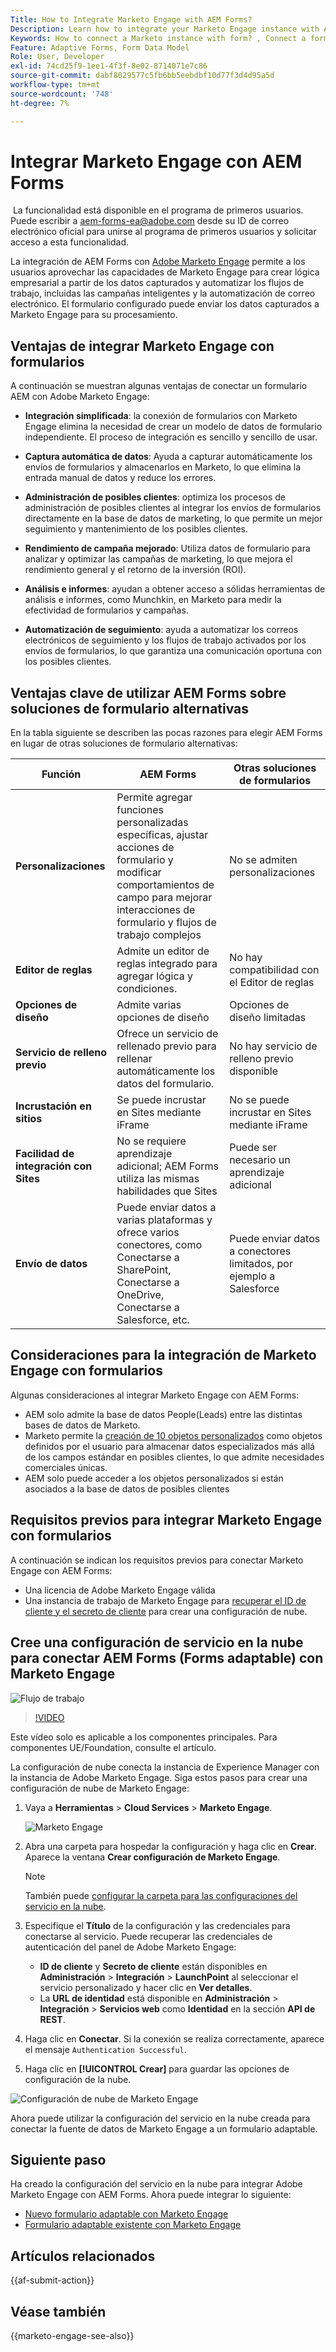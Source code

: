 ```yaml
---
Title: How to Integrate Marketo Engage with AEM Forms?
Description: Learn how to integrate your Marketo Engage instance with AEM Forms.
Keywords: How to connect a Marketo instance with form? , Connect a form to Marketo, Integrate a form with Marketo Engage, Integrate an Adaptive Form with a Marketo instance.
Feature: Adaptive Forms, Form Data Model
Role: User, Developer
exl-id: 74cd25f9-1ee1-4f3f-8e02-8714071e7c86
source-git-commit: dabf8029577c5fb6bb5eebdbf10d77f3d4d95a5d
workflow-type: tm+mt
source-wordcount: '748'
ht-degree: 7%

---
```


# Integrar Marketo Engage con AEM Forms

<span class="preview"> La funcionalidad está disponible en el programa de primeros usuarios. Puede escribir a aem-forms-ea@adobe.com desde su ID de correo electrónico oficial para unirse al programa de primeros usuarios y solicitar acceso a esta funcionalidad. </span>

La integración de AEM Forms con [Adobe Marketo Engage](https://experienceleague.adobe.com/en/docs/marketo/using/home) permite a los usuarios aprovechar las capacidades de Marketo Engage para crear lógica empresarial a partir de los datos capturados y automatizar los flujos de trabajo, incluidas las campañas inteligentes y la automatización de correo electrónico. El formulario configurado puede enviar los datos capturados a Marketo Engage para su procesamiento.

## Ventajas de integrar Marketo Engage con formularios

A continuación se muestran algunas ventajas de conectar un formulario AEM con Adobe Marketo Engage:

* **Integración simplificada**: la conexión de formularios con Marketo Engage elimina la necesidad de crear un modelo de datos de formulario independiente. El proceso de integración es sencillo y sencillo de usar.
* **Captura automática de datos**: Ayuda a capturar automáticamente los envíos de formularios y almacenarlos en Marketo, lo que elimina la entrada manual de datos y reduce los errores.

* **Administración de posibles clientes**: optimiza los procesos de administración de posibles clientes al integrar los envíos de formularios directamente en la base de datos de marketing, lo que permite un mejor seguimiento y mantenimiento de los posibles clientes.

* **Rendimiento de campaña mejorado**: Utiliza datos de formulario para analizar y optimizar las campañas de marketing, lo que mejora el rendimiento general y el retorno de la inversión (ROI).

* **Análisis e informes**: ayudan a obtener acceso a sólidas herramientas de análisis e informes, como Munchkin, en Marketo para medir la efectividad de formularios y campañas.

* **Automatización de seguimiento**: ayuda a automatizar los correos electrónicos de seguimiento y los flujos de trabajo activados por los envíos de formularios, lo que garantiza una comunicación oportuna con los posibles clientes.

## Ventajas clave de utilizar AEM Forms sobre soluciones de formulario alternativas

En la tabla siguiente se describen las pocas razones para elegir AEM Forms en lugar de otras soluciones de formulario alternativas:

| **Función** | **AEM Forms** | **Otras soluciones de formularios** |
|-------------------------------------|----------------------------------------------------------------------|-----------------------------------------------------------|
| **Personalizaciones** | Permite agregar funciones personalizadas específicas, ajustar acciones de formulario y modificar comportamientos de campo para mejorar interacciones de formulario y flujos de trabajo complejos | No se admiten personalizaciones |
| **Editor de reglas** | Admite un editor de reglas integrado para agregar lógica y condiciones. | No hay compatibilidad con el Editor de reglas |
| **Opciones de diseño** | Admite varias opciones de diseño | Opciones de diseño limitadas |
| **Servicio de relleno previo** | Ofrece un servicio de rellenado previo para rellenar automáticamente los datos del formulario. | No hay servicio de relleno previo disponible |
| **Incrustación en sitios** | Se puede incrustar en Sites mediante iFrame | No se puede incrustar en Sites mediante iFrame |
| **Facilidad de integración con Sites** | No se requiere aprendizaje adicional; AEM Forms utiliza las mismas habilidades que Sites | Puede ser necesario un aprendizaje adicional |
| **Envío de datos** | Puede enviar datos a varias plataformas y ofrece varios conectores, como Conectarse a SharePoint, Conectarse a OneDrive, Conectarse a Salesforce, etc. | Puede enviar datos a conectores limitados, por ejemplo a Salesforce |

## Consideraciones para la integración de Marketo Engage con formularios

Algunas consideraciones al integrar Marketo Engage con AEM Forms:

* AEM solo admite la base de datos People(Leads) entre las distintas bases de datos de Marketo.
* Marketo permite la [creación de 10 objetos personalizados](https://experienceleague.adobe.com/en/docs/marketo/using/product-docs/administration/marketo-custom-objects/add-marketo-custom-object-fields) como objetos definidos por el usuario para almacenar datos especializados más allá de los campos estándar en posibles clientes, lo que admite necesidades comerciales únicas.
* AEM solo puede acceder a los objetos personalizados si están asociados a la base de datos de posibles clientes

## Requisitos previos para integrar Marketo Engage con formularios

A continuación se indican los requisitos previos para conectar Marketo Engage con AEM Forms:

* Una licencia de Adobe Marketo Engage válida
* Una instancia de trabajo de Marketo Engage para [recuperar el ID de cliente y el secreto de cliente](https://experienceleague.adobe.com/en/docs/marketo/using/product-docs/administration/additional-integrations/create-a-custom-service-for-use-with-rest-api) para crear una configuración de nube.

## Cree una configuración de servicio en la nube para conectar AEM Forms (Forms adaptable) con Marketo Engage

![Flujo de trabajo](/help/forms/assets/workflow-marketo-1.png)

>[!VIDEO](https://video.tv.adobe.com/v/3442865/engage-marketo-aem-forms-aem)

<span> Este vídeo solo es aplicable a los componentes principales. Para componentes UE/Foundation, consulte el artículo.</span>

La configuración de nube conecta la instancia de Experience Manager con la instancia de Adobe Marketo Engage. Siga estos pasos para crear una configuración de nube de Marketo Engage:

1. Vaya a **Herramientas** > **Cloud Services** > **Marketo Engage**.

   ![Marketo Engage](/help/forms/assets/marketo-engage.png)

2. Abra una carpeta para hospedar la configuración y haga clic en **Crear**. Aparece la ventana **Crear configuración de Marketo Engage**.

   >[!NOTE]
   >
   > También puede [configurar la carpeta para las configuraciones del servicio en la nube](/help/forms/configure-data-sources.md#configure-folder-for-cloud-service-configurations).

3. Especifique el **Título** de la configuración y las credenciales para conectarse al servicio. Puede recuperar las credenciales de autenticación del panel de Adobe Marketo Engage:
   * **ID de cliente** y **Secreto de cliente** están disponibles en **Administración** > **Integración** > **LaunchPoint** al seleccionar el servicio personalizado y hacer clic en **Ver detalles**.
   * La **URL de identidad** está disponible en **Administración** > **Integración** > **Servicios web** como **Identidad** en la sección **API de REST**.

4. Haga clic en **Conectar**.  Si la conexión se realiza correctamente, aparece el mensaje `Authentication Successful`.
5. Haga clic en **[!UICONTROL Crear]** para guardar las opciones de configuración de la nube.

![Configuración de nube de Marketo Engage](/help/forms/assets/marketo-engage-cloud-configuration.png)

Ahora puede utilizar la configuración del servicio en la nube creada para conectar la fuente de datos de Marketo Engage a un formulario adaptable.

## Siguiente paso

Ha creado la configuración del servicio en la nube para integrar Adobe Marketo Engage con AEM Forms. Ahora puede integrar lo siguiente:
* [Nuevo formulario adaptable con Marketo Engage](/help/forms/integrate-adaptive-form-with-marketo-engage.md)
* [Formulario adaptable existente con Marketo Engage](/help/forms/use-marketo-engage-data-source-in-form.md)

## Artículos relacionados

{{af-submit-action}}

## Véase también

{{marketo-engage-see-also}}
